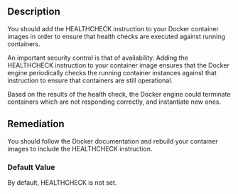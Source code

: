 ## Description

You should add the HEALTHCHECK instruction to your Docker container images in order to ensure that health checks are executed against running containers.

An important security control is that of availability. Adding the HEALTHCHECK instruction to your container image ensures that the Docker engine periodically checks the running container instances against that instruction to ensure that containers are still operational.

Based on the results of the health check, the Docker engine could terminate containers which are not responding correctly, and instantiate new ones.

## Remediation

You should follow the Docker documentation and rebuild your container images to include the HEALTHCHECK instruction.

### Default Value

By default, HEALTHCHECK is not set.
